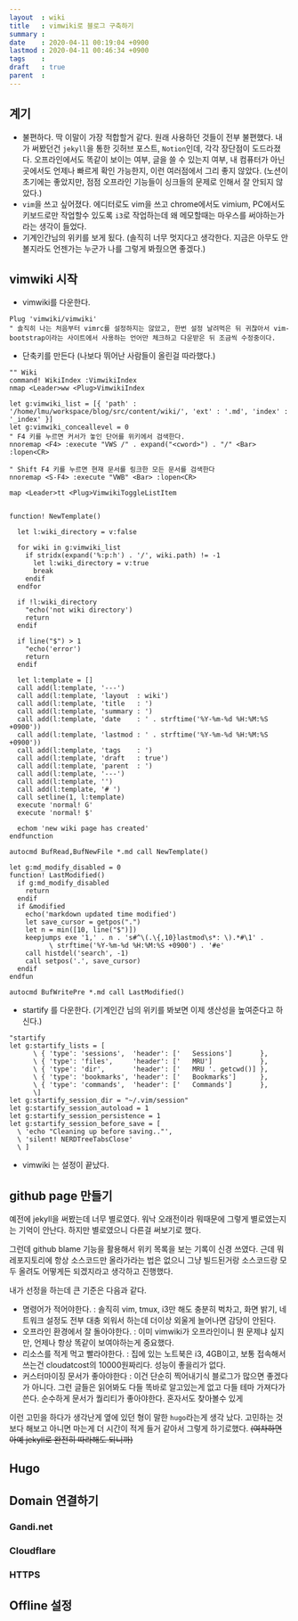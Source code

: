 ```yaml
---
layout  : wiki
title   : vimwiki로 블로그 구축하기
summary : 
date    : 2020-04-11 00:19:04 +0900
lastmod : 2020-04-11 00:46:34 +0900
tags    : 
draft   : true
parent  : 
---
```


## 계기
* 불편하다. 딱 이말이 가장 적합할거 같다. 원래 사용하던 것들이 전부 불편했다. 내가 써봤던건 `jekyll`을 통한 깃허브 포스트, `Notion`인데, 각각 장단점이 도드라졌다. 오프라인에서도 똑같이 보이는 여부, 글을 쓸 수 있는지 여부, 내 컴퓨터가 아닌 곳에서도 언제나 빠르게 확인 가능한지, 이런 여러점에서 그리 좋지 않았다. (노션이 초기에는 좋았지만, 점점 오프라인 기능들이 싱크들의 문제로 인해서 잘 안되지 않았다.)
* `vim`을 쓰고 싶어졌다. 에디터로도 vim을 쓰고 chrome에서도 vimium, PC에서도 키보드로만 작업할수 있도록 `i3`로 작업하는데 왜 메모할때는 마우스를 써야하는가 라는 생각이 들었다.
* 기계인간님의 위키를 보게 됬다. (솔직히 너무 멋지다고 생각한다. 지금은 아무도 안볼지라도 언젠가는 누군가 나를 그렇게 봐줬으면 좋겠다.)

## vimwiki 시작
* vimwiki를 다운한다.
```
Plug 'vimwiki/vimwiki'
" 솔직히 나는 처음부터 vimrc를 설정하지는 않았고, 한번 설정 날려먹은 뒤 귀찮아서 vim-bootstrap이라는 사이트에서 사용하는 언어만 체크하고 다운받은 뒤 조금씩 수정중이다.
```

* 단축키를 만든다 (나보다 뛰어난 사람들이 올린걸 따라했다.)
```
"" Wiki
command! WikiIndex :VimwikiIndex
nmap <Leader>ww <Plug>VimwikiIndex

let g:vimwiki_list = [{ 'path' : '/home/lmu/workspace/blog/src/content/wiki/', 'ext' : '.md', 'index' : '_index' }]
let g:vimwiki_conceallevel = 0
" F4 키를 누르면 커서가 놓인 단어를 위키에서 검색한다.
nnoremap <F4> :execute "VWS /" . expand("<cword>") . "/" <Bar> :lopen<CR>

" Shift F4 키를 누르면 현재 문서를 링크한 모든 문서를 검색한다
nnoremap <S-F4> :execute "VWB" <Bar> :lopen<CR>

map <Leader>tt <Plug>VimwikiToggleListItem


function! NewTemplate()

  let l:wiki_directory = v:false

  for wiki in g:vimwiki_list
    if stridx(expand('%:p:h') . '/', wiki.path) != -1
      let l:wiki_directory = v:true
      break
    endif
  endfor

  if !l:wiki_directory
    "echo('not wiki directory')
    return
  endif

  if line("$") > 1
    "echo('error')
    return
  endif

  let l:template = []
  call add(l:template, '---')
  call add(l:template, 'layout  : wiki')
  call add(l:template, 'title   : ')
  call add(l:template, 'summary : ')
  call add(l:template, 'date    : ' . strftime('%Y-%m-%d %H:%M:%S +0900'))
  call add(l:template, 'lastmod : ' . strftime('%Y-%m-%d %H:%M:%S +0900'))
  call add(l:template, 'tags    : ')
  call add(l:template, 'draft   : true')
  call add(l:template, 'parent  : ')
  call add(l:template, '---')
  call add(l:template, '')
  call add(l:template, '# ')
  call setline(1, l:template)
  execute 'normal! G'
  execute 'normal! $'

  echom 'new wiki page has created'
endfunction

autocmd BufRead,BufNewFile *.md call NewTemplate()

let g:md_modify_disabled = 0
function! LastModified()
  if g:md_modify_disabled
    return
  endif
  if &modified
    echo('markdown updated time modified')
    let save_cursor = getpos(".")
    let n = min([10, line("$")])
    keepjumps exe '1,' . n . 's#^\(.\{,10}lastmod\s*: \).*#\1' .
          \ strftime('%Y-%m-%d %H:%M:%S +0900') . '#e'
    call histdel('search', -1)
    call setpos('.', save_cursor)
  endif
endfun

autocmd BufWritePre *.md call LastModified()

```

* startify 를 다운한다. (기계인간 님의 위키를 봐보면 이제 생산성을 높여준다고 하신다.)
```
"startify
let g:startify_lists = [
      \ { 'type': 'sessions',  'header': ['   Sessions']       },
      \ { 'type': 'files',     'header': ['   MRU']            },
      \ { 'type': 'dir',       'header': ['   MRU '. getcwd()] },
      \ { 'type': 'bookmarks', 'header': ['   Bookmarks']      },
      \ { 'type': 'commands',  'header': ['   Commands']       },
      \]
let g:startify_session_dir = "~/.vim/session"
let g:startify_session_autoload = 1
let g:startify_session_persistence = 1
let g:startify_session_before_save = [
  \ 'echo "Cleaning up before saving.."',
  \ 'silent! NERDTreeTabsClose'
  \ ]
```

* vimwiki 는 설정이 끝났다.
 
## github page 만들기
예전에 jekyll을 써봤는데 너무 별로였다. 워낙 오래전이라 뭐때문에 그렇게 별로였는지는 기억이 안난다. 하지만 별로였으니 다른걸 써보기로 했다.

그런데 github blame 기능을 활용해서 위키 목록을 보는 기록이 신경 쓰였다. 근데 뭐 레포지토리에 항상 소스코드만 올라가라는 법은 없으니 그냥 빌드된거랑 소스코드랑 모두 올려도 어떻게든 되겠지라고 생각하고 진행했다.

내가 선정을 하는데 큰 기준은 다음과 같다.
 
  * 명령어가 적어야한다. : 솔직히 vim, tmux, i3만 해도 충분히 벅차고, 화면 밝기, 네트워크 설정도 전부 대충 외워서 하는데 더이상 외울게 늘어나면 감당이 안된다. 
  * 오프라인 환경에서 잘 돌아야한다. : 이미 vimwiki가 오프라인이니 뭔 문제냐 싶지만, 언제나 항상 똑같이 보여야하는게 중요했다.
  * 리소스를 적게 먹고 빨라야한다. : 집에 있는 노트북은 i3, 4GB이고, 보통 접속해서 쓰는건 cloudatcost의 10000원짜리다. 성능이 좋을리가 없다.
  * 커스터마이징 문서가 좋아야한다 : 이건 단순히 찍어내기식 블로그가 많으면 좋겠다가 아니다. 그런 글들은 읽어봐도 다들 똑바로 알고있는게 없고 다들 테마 가져다가 쓴다. 순수하게 문서가 퀄리티가 좋아야한다. 혼자서도 찾아볼수 있게

  이런 고민을 하다가 생각난게 옆에 있던 형이 말한 `hugo`라는게 생각 났다. 고민하는 것보다 해보고 아니면 마는게 더 시간이 적게 들거 같아서 그렇게 하기로했다. ~~(여차하면 아예 jekyll로 완전히 따라해도 되니까)~~


## Hugo


## Domain 연결하기
### Gandi.net
### Cloudflare
### HTTPS

## Offline 설정
